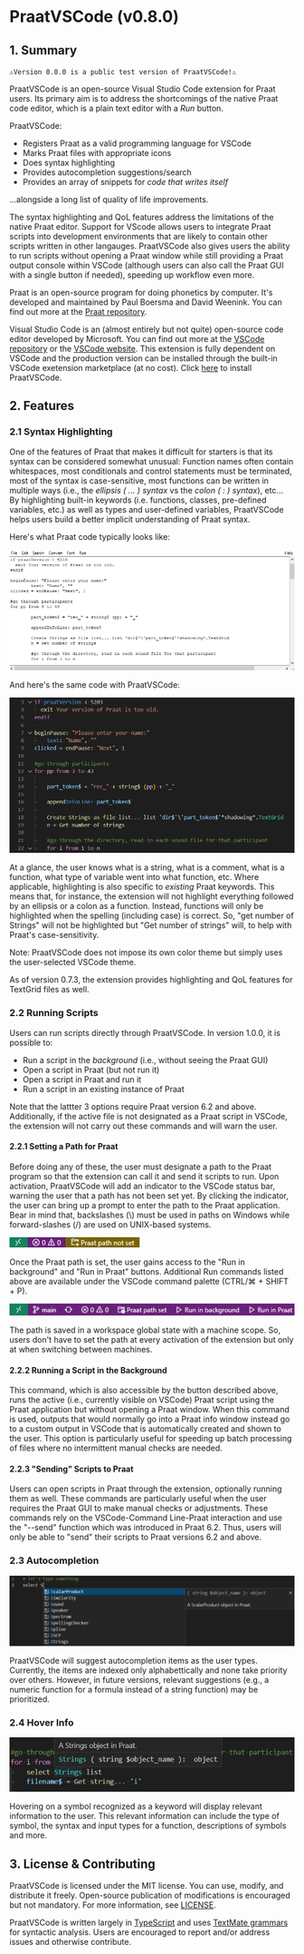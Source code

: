# PraatVSCode (v0.8.0)

## 1. Summary

    ⚠️Version 0.8.0 is a public test version of PraatVSCode!⚠️

PraatVSCode is an open-source Visual Studio Code extension for Praat users. Its primary aim is to address the shortcomings of the native Praat code editor, which is a plain text editor with a *Run* button.

PraatVSCode:

- Registers Praat as a valid programming language for VSCode
- Marks Praat files with appropriate icons
- Does syntax highlighting
- Provides autocompletion suggestions/search
- Provides an array of snippets for *code that writes itself*

...alongside a long list of quality of life improvements.

The syntax highlighting and QoL features address the limitations of the native Praat editor. Support for VScode allows users to integrate Praat scripts into development environments that are likely to contain other scripts written in other langauges. PraatVSCode also gives users the ability to run scripts without opening a Praat window while still providing a Praat output console within VSCode (although users can also call the Praat GUI with a single button if needed), speeding up workflow even more.

Praat is an open-source program for doing phonetics by computer. It's developed and maintained by Paul Boersma and David Weenink. You can find out more at the [Praat repository](https://github.com/praat/praat).

Visual Studio Code is an (almost entirely but not quite) open-source code editor developed by Microsoft. You can find out more at the [VSCode repository](https://github.com/microsoft/vscode) or the [VSCode website](https://code.visualstudio.com/). This extension is fully dependent on VSCode and the production version can be installed through the built-in VSCode exetension marketplace (at no cost). Click [here](https://marketplace.visualstudio.com/items?itemName=OrhunUlusahin.praatvscode) to install PraatVSCode.

## 2. Features

### 2.1 Syntax Highlighting

One of the features of Praat that makes it difficult for starters is that its syntax can be considered somewhat unusual: Function names often contain whitespaces, most conditionals and control statements must be terminated, most of the syntax is case-sensitive, most functions can be written in multiple ways (i.e., the *ellipsis ( ... ) syntax* vs the *colon ( : ) syntax*), etc... By highlighting built-in keywords (i.e. functions, classes, pre-defined variables, etc.) as well as types and user-defined variables, PraatVSCode helps users build a better implicit understanding of Praat syntax.

Here's what Praat code typically looks like:

![syntax_before](/assets/syntax_before.png)

And here's the same code with PraatVSCode:

![syntax_after](/assets/syntax_after.png)

At a glance, the user knows what is a string, what is a comment, what is a function, what type of variable went into what function, etc. Where applicable, highlighting is also specific to *existing* Praat keywords. This means that, for instance, the extension will not highlight everything followed by an ellipsis or a colon as a function. Instead, functions will only be highlighted when the spelling (including case) is correct. So, "get number of Strings" will not be highlighted but "Get number of strings" will, to help with Praat's case-sensitivity.

Note: PraatVSCode does not impose its own color theme but simply uses the user-selected VSCode theme.

As of version 0.7.3, the extension provides highlighting and QoL features for TextGrid files as well.

### 2.2 Running Scripts

Users can run scripts directly through PraatVSCode. In version 1.0.0, it is possible to:

- Run a script in the *background* (i.e., without seeing the Praat GUI)
- Open a script in Praat (but not run it)
- Open a script in Praat and run it
- Run a script in an existing instance of Praat

Note that the lattter 3 options require Praat version 6.2 and above. Additionally, if the active file is not designated as a Praat script in VSCode, the extension will not carry out these commands and will warn the user.

#### 2.2.1 Setting a Path for Praat

Before doing any of these, the user must designate a path to the Praat program so that the extension can call it and send it scripts to run. Upon activation, PraatVSCode will add an indicator to the VSCode status bar, warning the user that a path has not been set yet. By clicking the indicator, the user can bring up a prompt to enter the path to the Praat application. Bear in mind that, backslashes (\\) must be used in paths on Windows while forward-slashes (/) are used on UNIX-based systems.

![no_path](/assets/no_path.png)

Once the Praat path is set, the user gains access to the "Run in background" and "Run in Praat" buttons. Additional Run commands listed above are available under the VSCode command palette (CTRL/⌘ + SHIFT + P).

![yes_path](/assets/yes_path.png)

The path is saved in a workspace global state with a machine scope. So, users don't have to set the path at every activation of the extension but only at when switching between machines.

#### 2.2.2 Running a Script in the Background

This command, which is also accessible by the button described above, runs the active (i.e., currently visible on VSCode) Praat script using the Praat application but without opening a Praat window. When this command is used, outputs that would normally go into a Praat info window instead go to a custom output in VSCode that is automatically created and shown to the user. This option is particularly useful for speeding up batch processing of files where no intermittent manual checks are needed.

#### 2.2.3 "Sending" Scripts to Praat

Users can open scripts in Praat through the extension, optionally running them as well. These commands are particularly useful when the user requires the Praat GUI to make manual checks or adjustments. These commands rely on the VSCode-Command Line-Praat interaction and use the "--send" function which was introduced in Praat 6.2. Thus, users will only be able to "send" their scripts to Praat versions 6.2 and above.

### 2.3 Autocompletion

![autocompletion](/assets/autocompletion.png)

PraatVSCode will suggest autocompletion items as the user types. Currently, the items are indexed only alphabettically and none take priority over others. However, in future versions, relevant suggestions (e.g., a numeric function for a formula instead of a string function) may be prioritized.

### 2.4 Hover Info

![hoverinfo](/assets/hoverinfo.png)

Hovering on a symbol recognized as a keyword will display relevant information to the user. This relevant information can include the type of symbol, the syntax and input types for a function, descriptions of symbols and more.

## 3. License & Contributing

PraatVSCode is licensed under the MIT license. You can use, modify, and distribute it freely. Open-source publication of modifications is encouraged but not mandatory. For more information, see [LICENSE](/LICENSE).

PraatVSCode is written largely in [TypeScript](https://www.typescriptlang.org/) and uses [TextMate grammars](https://code.visualstudio.com/api/language-extensions/syntax-highlight-guide) for syntactic analysis. Users are encouraged to report and/or address issues and otherwise contribute.
